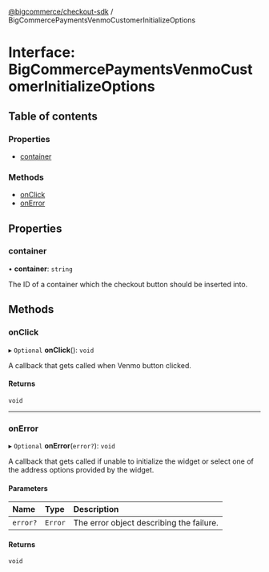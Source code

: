 [@bigcommerce/checkout-sdk](../README.md) / BigCommercePaymentsVenmoCustomerInitializeOptions

# Interface: BigCommercePaymentsVenmoCustomerInitializeOptions

## Table of contents

### Properties

- [container](BigCommercePaymentsVenmoCustomerInitializeOptions.md#container)

### Methods

- [onClick](BigCommercePaymentsVenmoCustomerInitializeOptions.md#onclick)
- [onError](BigCommercePaymentsVenmoCustomerInitializeOptions.md#onerror)

## Properties

### container

• **container**: `string`

The ID of a container which the checkout button should be inserted into.

## Methods

### onClick

▸ `Optional` **onClick**(): `void`

A callback that gets called when Venmo button clicked.

#### Returns

`void`

___

### onError

▸ `Optional` **onError**(`error?`): `void`

A callback that gets called if unable to initialize the widget or select
one of the address options provided by the widget.

#### Parameters

| Name | Type | Description |
| :------ | :------ | :------ |
| `error?` | `Error` | The error object describing the failure. |

#### Returns

`void`
